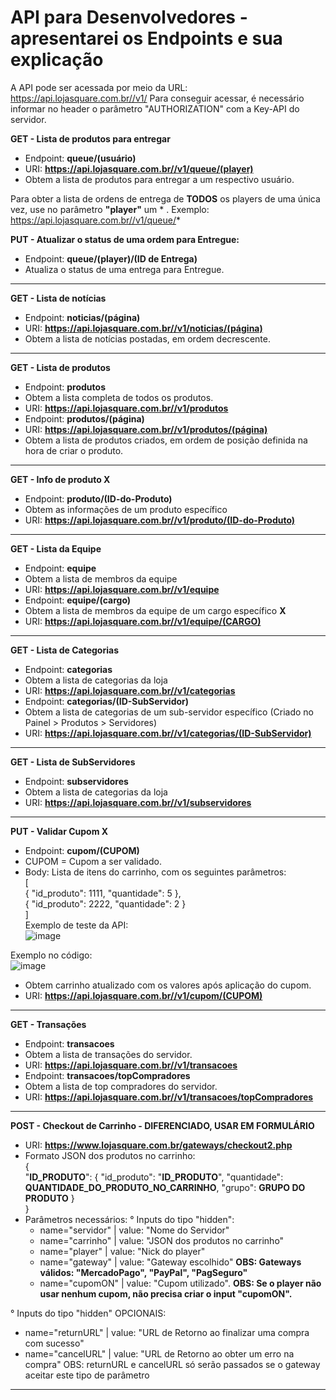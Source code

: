 # API para Desenvolvedores - apresentarei os Endpoints e sua explicação
A API pode ser acessada por meio da URL: https://api.lojasquare.com.br//v1/<endpoint>
Para conseguir acessar, é necessário informar no header o parâmetro "AUTHORIZATION" com a Key-API do servidor.

**GET - Lista de produtos para entregar**
- Endpoint: **queue/(usuário)**
- URI: **https://api.lojasquare.com.br//v1/queue/(player)**
- Obtem a lista de produtos para entregar a um respectivo usuário.

Para obter a lista de ordens de entrega de **TODOS** os players de uma única vez, use no parâmetro **"player"** um * .
Exemplo:
https://api.lojasquare.com.br//v1/queue/*

**PUT - Atualizar o status de uma ordem para Entregue:**
- Endpoint: **queue/(player)/(ID de Entrega)**
- Atualiza o status de uma entrega para Entregue.
<hr>

**GET - Lista de notícias**
- Endpoint: **noticias/(página)**
- URI: **https://api.lojasquare.com.br//v1/noticias/(página)**
- Obtem a lista de notícias postadas, em ordem decrescente.
<hr>

**GET - Lista de produtos**
- Endpoint: **produtos**
- Obtem a lista completa de todos os produtos.
- URI: **https://api.lojasquare.com.br//v1/produtos**
- Endpoint: **produtos/(página)**
- URI: **https://api.lojasquare.com.br//v1/produtos/(página)**
- Obtem a lista de produtos criados, em ordem de posição definida na hora de criar o produto.
<hr>

**GET - Info de produto X**
- Endpoint: **produto/(ID-do-Produto)**
- Obtem as informações de um produto específico
- URI: **https://api.lojasquare.com.br//v1/produto/(ID-do-Produto)**
<hr>

**GET - Lista da Equipe**
- Endpoint: **equipe**
- Obtem a lista de membros da equipe
- URI: **https://api.lojasquare.com.br//v1/equipe**
- Endpoint: **equipe/(cargo)**
- Obtem a lista de membros da equipe de um cargo específico **X**
- URI: **https://api.lojasquare.com.br//v1/equipe/(CARGO)**
<hr>

**GET - Lista de Categorias**
- Endpoint: **categorias**
- Obtem a lista de categorias da loja
- URI: **https://api.lojasquare.com.br//v1/categorias**
- Endpoint: **categorias/(ID-SubServidor)**
- Obtem a lista de categorias de um sub-servidor específico (Criado no Painel > Produtos > Servidores)
- URI: **https://api.lojasquare.com.br//v1/categorias/(ID-SubServidor)**
<hr>

**GET - Lista de SubServidores**
- Endpoint: **subservidores**
- Obtem a lista de categorias da loja
- URI: **https://api.lojasquare.com.br//v1/subservidores**
<hr>

**PUT - Validar Cupom X**
- Endpoint: **cupom/(CUPOM)**
- CUPOM = Cupom a ser validado.<br>
- Body: Lista de itens do carrinho, com os seguintes parâmetros:<br>
[<br>
		{
			"id_produto": 1111,
			"quantidade": 5
		},<br>
		{
			"id_produto": 2222,
			"quantidade": 2
		}<br>
]<br>
Exemplo de teste da API:<br>
![image](https://user-images.githubusercontent.com/56046755/83031275-bd0bb680-a00a-11ea-9f53-1554f495101d.png)<br>

Exemplo no código:<br>
![image](https://user-images.githubusercontent.com/56046755/83031451-f2b09f80-a00a-11ea-8062-7f60a6eebeee.png)<br>

- Obtem carrinho atualizado com os valores após aplicação do cupom.<br>
- URI: **https://api.lojasquare.com.br//v1/cupom/(CUPOM)**
<hr>

**GET - Transações**
- Endpoint: **transacoes**
- Obtem a lista de transações do servidor.
- URI: **https://api.lojasquare.com.br//v1/transacoes**
- Endpoint: **transacoes/topCompradores**
- Obtem a lista de top compradores do servidor.
- URI: **https://api.lojasquare.com.br//v1/transacoes/topCompradores**
<hr>

**POST - Checkout de Carrinho - DIFERENCIADO, USAR EM FORMULÁRIO**
- URI: **https://www.lojasquare.com.br/gateways/checkout2.php**
- Formato JSON dos produtos no carrinho: <br>
{ <br>
    "**ID_PRODUTO**": {
        "id_produto": "**ID_PRODUTO**",
        "quantidade": **QUANTIDADE_DO_PRODUTO_NO_CARRINHO**,
        "grupo": **GRUPO DO PRODUTO**
    } <br>
} <br>
- Parâmetros necessários:
° Inputs do tipo "hidden":
  - name="servidor"               | value: "Nome do Servidor"
  - name="carrinho"                     | value: "JSON dos produtos no carrinho"
  - name="player"                 | value: "Nick do player"
  - name="gateway"                | value: "Gateway escolhido"
    **OBS: Gateways válidos: "MercadoPago", "PayPal", "PagSeguro"**
  - name="cupomON"                | value: "Cupom utilizado".
    **OBS: Se o player não usar nenhum cupom, não precisa criar o input "cupomON".**
    
° Inputs do tipo "hidden" OPCIONAIS:
  - name="returnURL" 		  | value: "URL de Retorno ao finalizar uma compra com sucesso"
  - name="cancelURL"		  | value: "URL de Retorno ao obter um erro na compra"
  OBS: returnURL e cancelURL só serão passados se o gateway aceitar este tipo de parâmetro
<hr>
